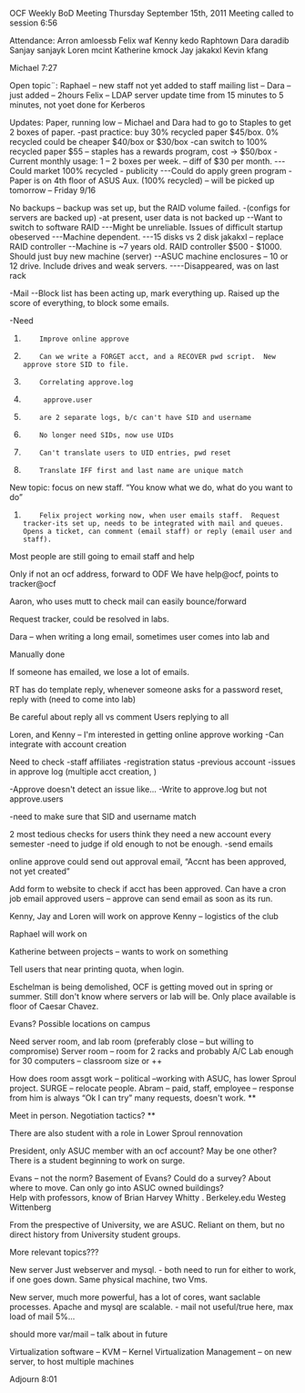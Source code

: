 OCF Weekly BoD Meeting Thursday September 15th, 2011
Meeting called to session 6:56

Attendance:
Arron  amloessb
Felix waf
Kenny kedo
Raphtown
Dara  daradib
Sanjay sanjayk
Loren mcint
Katherine kmock
Jay jakakxl
Kevin kfang


Michael  7:27


Open topic¨:
Raphael – new staff not yet added to staff mailing list – Dara – just added – 2hours
Felix – LDAP server update time from 15 minutes to 5 minutes, not yoet done for Kerberos


Updates:
Paper, running low – Michael and Dara had to go to Staples to get 2 boxes of paper.
-past practice: buy 30% recycled paper $45/box.  0% recycled could be cheaper $40/box or $30/box
-can switch to 100% recycled paper $55 – staples has a rewards program, cost → $50/box
-Current monthly usage: 1 – 2 boxes per week. – diff of $30 per month.
---Could market 100% recycled - publicity
---Could do apply green program
-Paper is on 4th floor of ASUS Aux.  (100% recycled) – will be picked up tomorrow – Friday 9/16


No backups – backup was set up, but the RAID volume failed.
-(configs for servers are backed up)
-at present, user data is not backed up
--Want to switch to software RAID
---Might be unreliable. Issues of difficult startup obeserved
---Machine dependent.
---15 disks vs 2 disk
jakakxl – replace RAID controller
--Machine is ~7 years old.  RAID controller $500 - $1000.  Should just buy new machine (server)
--ASUC machine enclosures – 10 or 12 drive.  Include drives and weak servers.
----Disappeared, was on last rack


-Mail
--Block list has been acting up, mark everything up.  Raised up the score of everything, to block some emails.


-Need 
1.         Improve online approve
2.         Can we write a FORGET acct, and a RECOVER pwd script.  New approve store SID to file.
3.         Correlating approve.log
4.          approve.user
5.         are 2 separate logs, b/c can't have SID and username 
6.         No longer need SIDs, now use UIDs
7.         Can't translate users to UID entries, pwd reset
8.         Translate IFF first and last name are unique match


New topic: focus on new staff.  “You know what we do, what do you want to do”
1.         Felix project working now, when user emails staff.  Request tracker-its set up, needs to be integrated with mail and queues. Opens a ticket, can comment (email staff) or reply (email user and staff).


Most people are still going to email staff and help


Only if not an ocf address, forward to ODF 
We have help@ocf, points to tracker@ocf



Aaron, who uses mutt to check mail
can easily bounce/forward


Request tracker, could be resolved in labs. 


Dara – when writing a long email, sometimes user comes into lab and 


Manually done


If someone has emailed, we lose a lot of emails.


RT has do template reply, whenever someone asks for a password reset, reply with (need to come into lab)


Be careful about reply all vs comment
Users replying to all


Loren, and Kenny – I'm interested in getting online approve working
-Can integrate with account creation


Need to check
-staff affiliates
-registration status
-previous account
-issues in approve log (multiple acct creation, )


-Approve doesn't detect an issue like...
-Write to approve.log but not approve.users


-need to make sure that SID and username match


2 most tedious checks for 
users think they need a new account every semester
-need to judge if old enough to not be enough.
-send emails 




online approve could send out approval email, “Accnt has been approved, not yet created”


Add form to website to check if acct has been approved.
Can have a cron job email approved users – approve can send email as soon as its run.




Kenny, Jay and Loren will work on approve
Kenny – logistics of the club


Raphael will work on 






Katherine between projects – wants to work on something




Tell users that near printing quota, when login. 




Eschelman is being demolished, OCF is getting moved out in spring or summer.  Still don't know where servers or lab will be.  Only place available is floor of Caesar Chavez. 


Evans?
Possible locations on campus


Need server room, and lab room (preferably close – but willing to compromise) Server room – room for 2 racks and probably A/C   Lab enough for 30 computers – classroom size or ++


How does room assgt work – political –working with ASUC, has lower Sproul project.  SURGE – relocate people.  Abram – paid, staff, employee – response from him is always “Ok I can try” many requests, doesn't work. **


Meet in person.
Negotiation tactics?  **


There are also student with a role in Lower Sproul rennovation


President, only ASUC member with an ocf account? May be one other?
There is a student beginning to work on surge.


Evans – not the norm?  Basement of Evans?
Could do a survey? About where to move. Can only go into ASUC owned buildings?  
Help with professors, know of
Brian Harvey
Whitty . Berkeley.edu
Westeg
Wittenberg


From the prespective of University, we are ASUC.  Reliant on them, but no direct history from University student groups.




More relevant topics???


New server
Just webserver and mysql. - both need to run for either to work, if one goes down.  Same physical machine, two Vms.


New server, much more powerful, has a lot of cores, want saclable processes. Apache and mysql are scalable. - mail not useful/true here, max load of mail 5%...


should more var/mail – talk about in future


Virtualization software – KVM – Kernel Virtualization Management – on new server, to host multiple machines


Adjourn 8:01